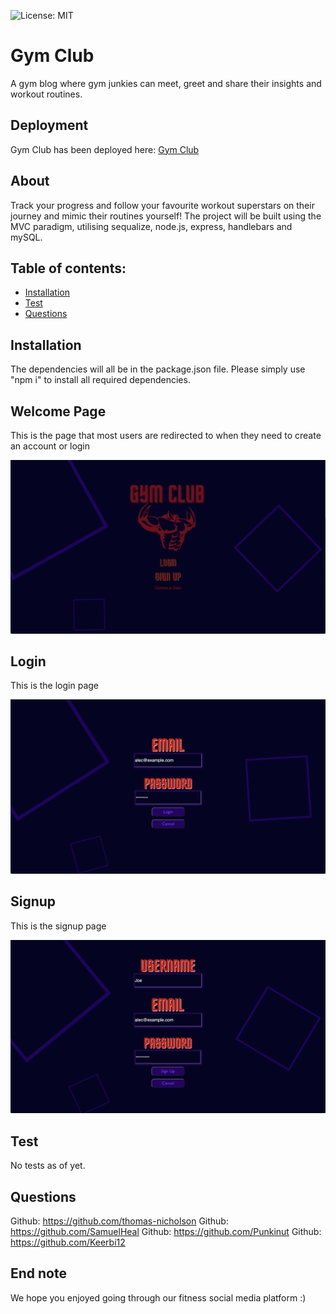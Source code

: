 ![License: MIT](https://img.shields.io/badge/License-MIT-yellow.svg)

# Gym Club

A gym blog where gym junkies can meet, greet and share their insights and workout routines.

## Deployment

Gym Club has been deployed here:
[Gym Club](https://gym-club-group-project.herokuapp.com/)

## About

Track your progress and follow your favourite workout superstars on their journey and mimic their routines yourself! The project will be built using the MVC paradigm, utilising sequalize, node.js, express, handlebars and mySQL.

## Table of contents:

- [Installation](#installation)
- [Test](#tests)
- [Questions](#questions)

## Installation

The dependencies will all be in the package.json file. Please simply use "npm i" to install all required dependencies.

## Welcome Page

This is the page that most users are redirected to when they need to create an account or login

![Welcome](./public/Images/welcome-page.png)

## Login

This is the login page

![Login](./public/Images/login-page.png)

## Signup

This is the signup page

![Signup](./public/Images/signup-page.png)

## Test

No tests as of yet.

## Questions

Github: https://github.com/thomas-nicholson
Github: https://github.com/SamuelHeal
Github: https://github.com/Punkinut
Github: https://github.com/Keerbi12

## End note

We hope you enjoyed going through our fitness social media platform :)
